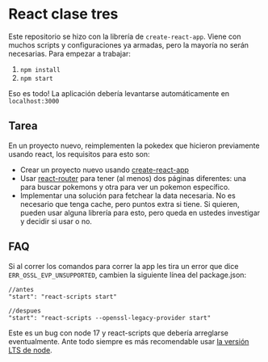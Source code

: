 # React clase tres

Este repositorio se hizo con la librería de `create-react-app`. Viene con muchos scripts y configuraciones ya armadas, pero la mayoría no serán necesarias. Para empezar a trabajar:

1. `npm install`
2. `npm start`

Eso es todo! La aplicación debería levantarse automáticamente en `localhost:3000`

## Tarea

En un proyecto nuevo, reimplementen la pokedex que hicieron previamente usando react, los requisitos para esto son:

- Crear un proyecto nuevo usando [create-react-app](https://create-react-app.dev/)
- Usar [react-router](https://reacttraining.com/react-router/web/guides/quick-start) para tener (al menos) dos páginas diferentes: una para buscar pokemons y otra para ver un pokemon específico.
- Implementar una solución para fetchear la data necesaria. No es necesario que tenga cache, pero puntos extra si tiene. Si quieren, pueden usar alguna librería para esto, pero queda en ustedes investigar y decidir si usar o no.

## FAQ

Si al correr los comandos para correr la app les tira un error que dice `ERR_OSSL_EVP_UNSUPPORTED`, cambien la siguiente línea del package.json:

```
//antes
"start": "react-scripts start"

//despues
"start": "react-scripts --openssl-legacy-provider start"
```

Este es un bug con node 17 y react-scripts que debería arreglarse eventualmente. Ante todo siempre es más recomendable usar [la versión LTS de node](https://nodejs.org/en/).
